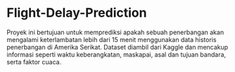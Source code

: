 # Flight-Delay-Prediction
Proyek ini bertujuan untuk memprediksi apakah sebuah penerbangan akan mengalami keterlambatan lebih dari 15 menit menggunakan data historis penerbangan di Amerika Serikat. Dataset diambil dari Kaggle dan mencakup informasi seperti waktu keberangkatan, maskapai, asal dan tujuan bandara, serta faktor cuaca.
